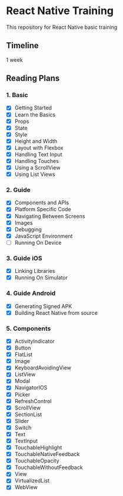 # React Native Training
This repository for React Native basic training

## Timeline
1 week

## Reading Plans

### 1. Basic
  - [x] Getting Started
  - [x] Learn the Basics
  - [x] Props
  - [x] State
  - [x] Style
  - [x] Height and Width
  - [x] Layout with Flexbox
  - [x] Handling Text Input
  - [x] Handling Touches
  - [x] Using a ScrollView
  - [x] Using List Views

### 2. Guide
  - [x] Components and APIs
  - [x] Platform Specific Code
  - [x] Navigating Between Screens
  - [x] Images
  - [x] Debugging
  - [x] JavaScript Environment
  - [ ] Running On Device

### 3. Guide iOS
  - [x] Linking Libraries
  - [x] Running On Simulator

### 4. Guide Android
  - [x] Generating Signed APK
  - [x] Building React Native from source

### 5. Components
  - [x] ActivityIndicator
  - [x] Button
  - [x] FlatList
  - [x] Image
  - [x] KeyboardAvoidingView
  - [x] ListView
  - [x] Modal
  - [x] NavigatorIOS
  - [x] Picker
  - [x] RefreshControl
  - [x] ScrollView
  - [x] SectionList
  - [x] Slider
  - [x] Switch
  - [x] Text
  - [x] TextInput
  - [x] TouchableHighlight
  - [x] TouchableNativeFeedback
  - [x] TouchableOpacity
  - [x] TouchableWithoutFeedback
  - [x] View
  - [x] VirtualizedList
  - [x] WebView
